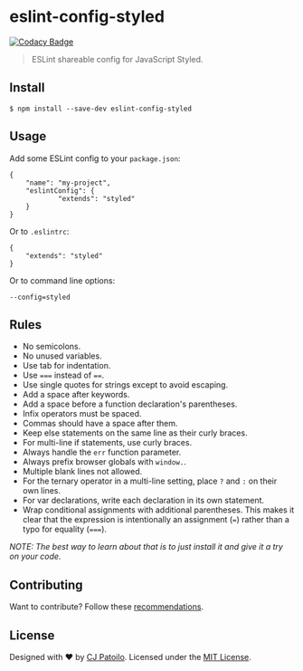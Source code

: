 # eslint-config-styled

[![Codacy Badge](https://api.codacy.com/project/badge/Grade/d8600d0317ef470285aaa93c4438e163)](https://www.codacy.com/app/cjpatoilo/eslint-config-styled?utm_source=github.com&utm_medium=referral&utm_content=cjpatoilo/eslint-config-styled&utm_campaign=badger)

> ESLint shareable config for JavaScript Styled.


## Install

```
$ npm install --save-dev eslint-config-styled
```


## Usage

Add some ESLint config to your `package.json`:

```
{
	"name": "my-project",
	"eslintConfig": {
			"extends": "styled"
	}
}
```

Or to `.eslintrc`:

```
{
	"extends": "styled"
}
```

Or to command line options:

```
--config=styled
```


## Rules

- No semicolons.
- No unused variables.
- Use tab for indentation.
- Use `===` instead of `==`.
- Use single quotes for strings except to avoid escaping.
- Add a space after keywords.
- Add a space before a function declaration's parentheses.
- Infix operators must be spaced.
- Commas should have a space after them.
- Keep else statements on the same line as their curly braces.
- For multi-line if statements, use curly braces.
- Always handle the `err` function parameter.
- Always prefix browser globals with `window.`.
- Multiple blank lines not allowed.
- For the ternary operator in a multi-line setting, place `?` and `:` on their own lines.
- For var declarations, write each declaration in its own statement.
- Wrap conditional assignments with additional parentheses. This makes it clear that the expression is intentionally an assignment (`=`) rather than a typo for equality (`===`).

*NOTE: The best way to learn about that is to just install it and give it a try on your code.*


## Contributing

Want to contribute? Follow these [recommendations](https://github.com/cjpatoilo/eslint-config-styled/blob/master/.github/contributing.md).


## License

Designed with ♥ by [CJ Patoilo](https://twitter.com/cjpatoilo). Licensed under the [MIT License](https://cjpatoilo.mit-license.org).
